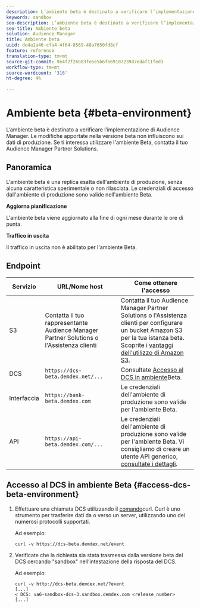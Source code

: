 ```yaml
---
description: L’ambiente beta è destinato a verificare l’implementazione  di Audience Manager. Le modifiche apportate nella versione beta non influiscono sui dati di produzione. Se ti interessa utilizzare l'ambiente Beta, contatta il tuo  Audience Manager Partner Solutions.
keywords: sandbox
seo-description: L’ambiente beta è destinato a verificare l’implementazione  di Audience Manager. Le modifiche apportate nella versione beta non influiscono sui dati di produzione. Se ti interessa utilizzare l'ambiente Beta, contatta il tuo  Audience Manager Partner Solutions.
seo-title: Ambiente beta
solution: Audience Manager
title: Ambiente beta
uuid: de4a1a46-cfa4-4f64-8569-48a7650fd8cf
feature: reference
translation-type: tm+mt
source-git-commit: 9e4f2f26b83fe6e5b6f669107239d7edaf11fed3
workflow-type: tm+mt
source-wordcount: '316'
ht-degree: 4%

---
```



# Ambiente beta {#beta-environment}

L’ambiente beta è destinato a verificare l’implementazione  di Audience Manager. Le modifiche apportate nella versione beta non influiscono sui dati di produzione. Se ti interessa utilizzare l&#39;ambiente Beta, contatta il tuo  Audience Manager Partner Solutions.

## Panoramica

L&#39;ambiente beta è una replica esatta dell&#39;ambiente di produzione, senza alcuna caratteristica sperimentale o non rilasciata. Le credenziali di accesso dall&#39;ambiente di produzione sono valide nell&#39;ambiente Beta.

**Aggiorna pianificazione**

L&#39;ambiente beta viene aggiornato alla fine di ogni mese durante le ore di punta.

**Traffico in uscita**

Il traffico in uscita non è abilitato per l&#39;ambiente Beta.

<!-- 

Added re: AAM-30826.

 -->

## Endpoint



| Servizio | URL/Nome host | Come ottenere l&#39;accesso |
|--- |--- | --- |
| S3 | Contatta il tuo rappresentante  Audience Manager Partner Solutions o l&#39;Assistenza clienti | Contatta il tuo  Audience Manager Partner Solutions o l&#39;Assistenza clienti per configurare un bucket Amazon S3 per la tua istanza beta. Scoprite i [vantaggi dell&#39;utilizzo di Amazon S3](../reference/amazon-s3.md). |
| DCS | `https://dcs-beta.demdex.net/...` | Consultate [Accesso al DCS in ambiente](../reference/beta-environment.md#access-dcs-beta-environment)Beta. |
| Interfaccia | `https://bank-beta.demdex.com` | Le credenziali dell&#39;ambiente di produzione sono valide per l&#39;ambiente Beta. |
| API | `https://api-beta.demdex.com/...` | Le credenziali dell&#39;ambiente di produzione sono valide per l&#39;ambiente Beta. Vi consigliamo di creare un utente API generico, [consultate i dettagli](../api/rest-api-main/aam-api-getting-started.md#requirements). |

## Accesso al DCS in ambiente Beta {#access-dcs-beta-environment}

1. Effettuare una chiamata DCS utilizzando il [comando](https://curl.haxx.se/docs/manpage.html)curl. Curl è uno strumento per trasferire dati da o verso un server, utilizzando uno dei numerosi protocolli supportati.

   Ad esempio:

   `curl -v https://dcs-beta.demdex.net/event`

1. Verificate che la richiesta sia stata trasmessa dalla versione beta del DCS cercando &quot;sandbox&quot; nell’intestazione della risposta del DCS.

   Ad esempio:

   ```
   curl -v http://dcs-beta.demdex.net/?event
   [...]
   < DCS: va6-sandbox-dcs-3.sandbox.demdex.com <release_number>
   [...]
   ```

<!--

1. Determine the load balancer's endpoint IP addresses.

   Run the `dig`  [command](https://en.wikipedia.org/wiki/Dig_(command)) to determine the IP address of the nearest load balancer. The `dig` command queries the Domain Name System and returns the name and IP addresses of the [!DNL Audience Manager] [!UICONTROL Data Collection Servers (DCS)].

   ```
   dig dcs-beta.demdex.net
   ...
   dcs-sandbox-1754093861.us-east-1.elb.amazonaws.com. 60 IN A 52.87.15.51
   dcs-sandbox-1754093861.us-east-1.elb.amazonaws.com. 60 IN A 50.16.150.8
   dcs-sandbox-1754093861.us-east-1.elb.amazonaws.com. 60 IN A 52.2.228.100
   ```

2. Using one of the addresses in the above table, add a static DNS entry in the [!DNL /etc/hosts] file.

   On Windows, modify [!DNL c:\WINDOWS\system32\drivers\etc\hosts].

   For example:

   [!DNL 52.87.15.51 *`samplepartner`*.demdex.net]

   >[!NOTE]
   >
   >The addresses change occasionally, so you must keep your [!DNL /etc/hosts] file up to date.

   Additionally, if you need to set up ID synchronization, you must add a similar entry for [!DNL dpm.demdex.net.]

   [!DNL 52.87.15.51 dpm.demdex.net]. 

3. Make a DCS call, using the `curl` [command](https://curl.haxx.se/docs/manpage.html). Curl is a tool to transfer data from or to a server, using one of many supported protocols.

   For example:

   [!DNL https://<domain>/event?product=camera] 

4. Verify that your request was served by the beta DCS by looking for "sandbox" in the DCS response header.

   For example:

   ```
   curl -v https://dcs-beta.demdex.net/?event
   [...]
   < DCS: va6-sandbox-dcs-3.sandbox.demdex.com <release_number>
   [...]
   ```

   -->